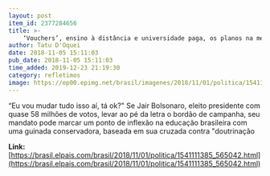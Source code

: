 ```yaml
---
layout: post
item_id: 2377284656
title: >-
    ‘Vouchers’, ensino à distância e universidade paga, os planos na mesa de Bolsonaro
author: Tatu D'Oquei
date: 2018-11-05 15:11:03
pub_date: 2018-11-05 15:11:03
time_added: 2019-12-23 21:19:30
category: refletimos
image: https://ep00.epimg.net/brasil/imagenes/2018/11/01/politica/1541111385_565042_1541111554_rrss_normal.jpg
---
```


“Eu vou mudar tudo isso aí, tá ok?" Se Jair Bolsonaro, eleito presidente com quase 58 milhões de votos, levar ao pé da letra o bordão de campanha, seu mandato pode marcar um ponto de inflexão na educação brasileira com uma guinada conservadora, baseada em sua cruzada contra "doutrinação

**Link:** [https://brasil.elpais.com/brasil/2018/11/01/politica/1541111385_565042.html](https://brasil.elpais.com/brasil/2018/11/01/politica/1541111385_565042.html)

